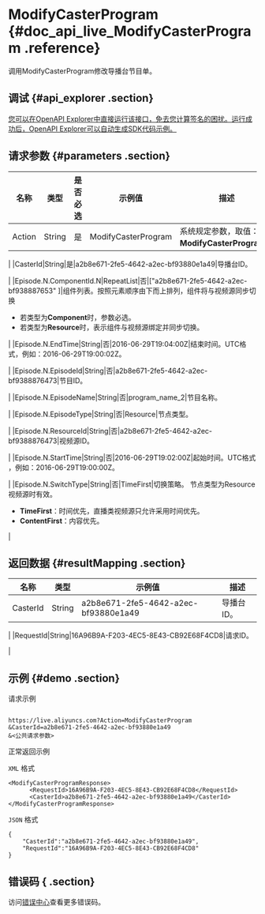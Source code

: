 # ModifyCasterProgram {#doc_api_live_ModifyCasterProgram .reference}

调用ModifyCasterProgram修改导播台节目单。

## 调试 {#api_explorer .section}

[您可以在OpenAPI Explorer中直接运行该接口，免去您计算签名的困扰。运行成功后，OpenAPI Explorer可以自动生成SDK代码示例。](https://api.aliyun.com/#product=live&api=ModifyCasterProgram&type=RPC&version=2016-11-01)

## 请求参数 {#parameters .section}

|名称|类型|是否必选|示例值|描述|
|--|--|----|---|--|
|Action|String|是|ModifyCasterProgram|系统规定参数，取值：**ModifyCasterProgram**。

 |
|CasterId|String|是|a2b8e671-2fe5-4642-a2ec-bf93880e1a49|导播台ID。

 |
|Episode.N.ComponentId.N|RepeatList|否|\["a2b8e671-2fe5-4642-a2ec-bf938887653" \]|组件列表。按照元素顺序由下而上排列，组件将与视频源同步切换

 -   若类型为**Component**时，参数必选。
-   若类型为**Resource**时，表示组件与视频源绑定并同步切换。

 |
|Episode.N.EndTime|String|否|2016-06-29T19:04:00Z|结束时间。UTC格式，例如：2016-06-29T19:00:02Z。

 |
|Episode.N.EpisodeId|String|否|a2b8e671-2fe5-4642-a2ec-bf9388876473|节目ID。

 |
|Episode.N.EpisodeName|String|否|program\_name\_2|节目名称。

 |
|Episode.N.EpisodeType|String|否|Resource|节点类型。

 |
|Episode.N.ResourceId|String|否|a2b8e671-2fe5-4642-a2ec-bf9388876473|视频源ID。

 |
|Episode.N.StartTime|String|否|2016-06-29T19:02:00Z|起始时间。UTC格式 ，例如：2016-06-29T19:00:00Z。

 |
|Episode.N.SwitchType|String|否|TimeFirst|切换策略。 节点类型为Resource视频源时有效。

 -   **TimeFirst**：时间优先，直播类视频源只允许采用时间优先。
-   **ContentFirst**：内容优先。

 |

## 返回数据 {#resultMapping .section}

|名称|类型|示例值|描述|
|--|--|---|--|
|CasterId|String|a2b8e671-2fe5-4642-a2ec-bf93880e1a49|导播台ID。

 |
|RequestId|String|16A96B9A-F203-4EC5-8E43-CB92E68F4CD8|请求ID。

 |

## 示例 {#demo .section}

请求示例

``` {#request_demo}

https://live.aliyuncs.com?Action=ModifyCasterProgram
&CasterId=a2b8e671-2fe5-4642-a2ec-bf93880e1a49
&<公共请求参数>

```

正常返回示例

`XML` 格式

``` {#xml_return_success_demo}
<ModifyCasterProgramResponse>
	  <RequestId>16A96B9A-F203-4EC5-8E43-CB92E68F4CD8</RequestId>
      <CasterId>a2b8e671-2fe5-4642-a2ec-bf93880e1a49</CasterId>
</ModifyCasterProgramResponse>
```

`JSON` 格式

``` {#json_return_success_demo}
{
	"CasterId":"a2b8e671-2fe5-4642-a2ec-bf93880e1a49",
	"RequestId":"16A96B9A-F203-4EC5-8E43-CB92E68F4CD8"
}
```

## 错误码 { .section}

访问[错误中心](https://error-center.aliyun.com/status/product/live)查看更多错误码。

